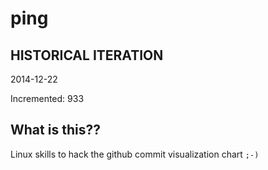 # ping

## HISTORICAL ITERATION
2014-12-22

Incremented: 933

## What is this?? 
Linux skills to hack the github commit visualization chart `;-)`
